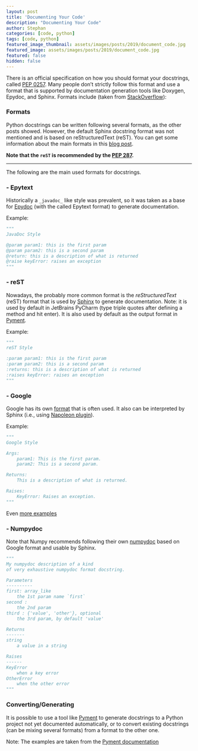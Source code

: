 ```yaml
---
layout: post
title: 'Documenting Your Code'
description: "Documenting Your Code"
author: Stephan
categories: [code, python]
tags: [code, python]
featured_image_thumbnail: assets/images/posts/2019/document_code.jpg
featured_image: assets/images/posts/2019/document_code.jpg
featured: false
hidden: false
---
```


There is an official specification on how you should format your docstrings, called [PEP 0257](https://www.python.org/dev/peps/pep-0257/). Many people don’t strictly follow this format and use a format that is supported by documentation generation tools like Doxygen, Epydoc, and Sphinx. Formats include (taken from [StackOverflow](http://stackoverflow.com/questions/3898572/what-is-the-standard-python-docstring-format)):

### Formats

Python docstrings can be written following several formats, as the other posts showed. However, the default Sphinx docstring format was not mentioned and is based on reStructuredText (reST). You can get some information about the main formats in this [blog post](http://daouzli.com/blog/docstring.html).

__Note that the `reST` is recommended by the [PEP 287](https://www.python.org/dev/peps/pep-0287).__

---

The following are the main used formats for docstrings.

### - Epytext

Historically a `_javadoc_` like style was prevalent, so it was taken as a base for [Epydoc](http://epydoc.sourceforge.net/) (with the called Epytext format) to generate documentation.

Example:
```python
"""
JavaDoc Style

@param param1: this is the first param
@param param2: this is a second param
@return: this is a description of what is returned
@raise keyError: raises an exception
"""
```

### - reST

Nowadays, the probably more common format is the _reStructuredText_ (reST) format that is used by [Sphinx](http://sphinx-doc.org/) to generate documentation. Note: it is used by default in JetBrains PyCharm (type triple quotes after defining a method and hit enter). It is also used by default as the output format in [Pyment](https://github.com/dadadel/pyment).

Example:

```python
"""
reST Style

:param param1: this is the first param
:param param2: this is a second param
:returns: this is a description of what is returned
:raises keyError: raises an exception
"""
```

### - Google

Google has its own [format](https://github.com/google/styleguide/blob/gh-pages/pyguide.md#38-comments-and-docstrings) that is often used. It also can be interpreted by Sphinx (i.e., using [Napoleon plugin](https://sphinxcontrib-napoleon.readthedocs.io/en/latest/)).

Example:

```python
"""
Google Style

Args:
    param1: This is the first param.
    param2: This is a second param.

Returns:
    This is a description of what is returned.

Raises:
    KeyError: Raises an exception.
"""
```

Even [more examples](https://www.sphinx-doc.org/en/master/usage/extensions/example_google.html#example-google)

### - Numpydoc

Note that Numpy recommends following their own [numpydoc](https://numpydoc.readthedocs.io/en/latest/) based on Google format and usable by Sphinx.

```python
"""
My numpydoc description of a kind
of very exhaustive numpydoc format docstring.

Parameters
----------
first: array_like
    the 1st param name `first`
second :
    the 2nd param
third : {'value', 'other'}, optional
    the 3rd param, by default 'value'

Returns
-------
string
    a value in a string

Raises
------
KeyError
    when a key error
OtherError
    when the other error
"""
```

### Converting/Generating

It is possible to use a tool like [Pyment](https://github.com/dadadel/pyment) to generate docstrings to a Python project not yet documented automatically, or to convert existing docstrings (can be mixing several formats) from a format to the other one.

Note: The examples are taken from the [Pyment documentation](https://github.com/dadadel/pyment/blob/master/README.rst)
